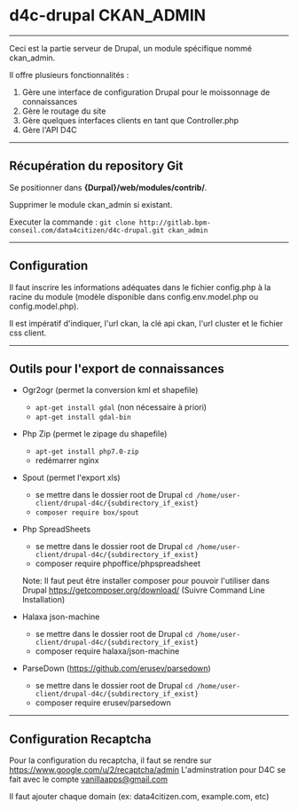 # d4c-drupal CKAN_ADMIN 

---

Ceci est la partie serveur de Drupal, un module spécifique nommé ckan_admin.

Il offre plusieurs fonctionnalités : 

1. Gère une interface de configuration Drupal pour le moissonnage de connaissances
2. Gère le routage du site
3. Gère quelques interfaces clients en tant que Controller.php
4. Gère l'API D4C

---

## Récupération du repository Git

Se positionner dans **{Durpal}/web/modules/contrib/**.

Supprimer le module ckan_admin si existant.

Executer la commande : `git clone http://gitlab.bpm-conseil.com/data4citizen/d4c-drupal.git ckan_admin`

---

## Configuration

Il faut inscrire les informations adéquates dans le fichier config.php à la racine du module (modèle disponible dans config.env.model.php ou config.model.php).

Il est impératif d'indiquer, l'url ckan, la clé api ckan, l'url cluster et le fichier css client.

---

## Outils pour l'export de connaissances

- Ogr2ogr (permet la conversion kml et shapefile)
	- `apt-get install gdal` (non nécessaire à priori)
	- `apt-get install gdal-bin`

- Php Zip (permet le zipage du shapefile)
	- `apt-get install php7.0-zip`
	- redémarrer nginx

- Spout (permet l'export xls)
	- se mettre dans le dossier root de Drupal `cd /home/user-client/drupal-d4c/{subdirectory_if_exist}`
	- `composer require box/spout`
	
- Php SpreadSheets
	- se mettre dans le dossier root de Drupal `cd /home/user-client/drupal-d4c/{subdirectory_if_exist}`
	- composer require phpoffice/phpspreadsheet
	
	Note: Il faut peut être installer composer pour pouvoir l'utiliser dans Drupal
	https://getcomposer.org/download/ (Suivre Command Line Installation)
	
-  Halaxa json-machine
	- se mettre dans le dossier root de Drupal `cd /home/user-client/drupal-d4c/{subdirectory_if_exist}`
	- composer require halaxa/json-machine
	
-  ParseDown (https://github.com/erusev/parsedown)
	- se mettre dans le dossier root de Drupal `cd /home/user-client/drupal-d4c/{subdirectory_if_exist}`
	- composer require erusev/parsedown

---

## Configuration Recaptcha

Pour la configuration du recaptcha, il faut se rendre sur https://www.google.com/u/2/recaptcha/admin
L'adminstration pour D4C se fait avec le compte vanillaapps@gmail.com

Il faut ajouter chaque domain (ex: data4citizen.com, example.com, etc)

